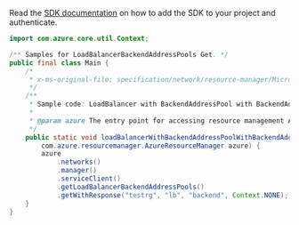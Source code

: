 Read the [SDK documentation](https://github.com/Azure/azure-sdk-for-java/blob/azure-resourcemanager_2.11.0/sdk/resourcemanager/azure-resourcemanager/README.md) on how to add the SDK to your project and authenticate.

```java
import com.azure.core.util.Context;

/** Samples for LoadBalancerBackendAddressPools Get. */
public final class Main {
    /*
     * x-ms-original-file: specification/network/resource-manager/Microsoft.Network/stable/2021-05-01/examples/LBBackendAddressPoolWithBackendAddressesGet.json
     */
    /**
     * Sample code: LoadBalancer with BackendAddressPool with BackendAddresses.
     *
     * @param azure The entry point for accessing resource management APIs in Azure.
     */
    public static void loadBalancerWithBackendAddressPoolWithBackendAddresses(
        com.azure.resourcemanager.AzureResourceManager azure) {
        azure
            .networks()
            .manager()
            .serviceClient()
            .getLoadBalancerBackendAddressPools()
            .getWithResponse("testrg", "lb", "backend", Context.NONE);
    }
}
```
